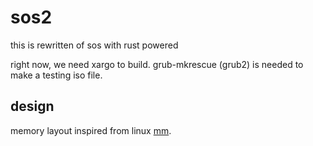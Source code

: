 # sos2
this is rewritten of sos with rust powered

right now, we need xargo to build.
grub-mkrescue (grub2) is needed to make a testing iso file.

## design
memory layout inspired from linux [mm](https://www.kernel.org/doc/Documentation/x86/x86_64/mm.txt).

